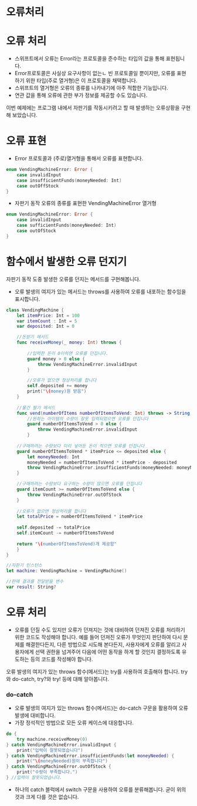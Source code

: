 # 오류처리

# 오류 처리

- 스위프트에서 오류는 Error라는 프로토콜을 준수하는 타입의 값을 통해 표현됩니다.
- Error프로토콜은 사실상 요구사항이 없는ㄴ 빈 프로토콜일 뿐이지만, 오류를 표현하기 위한 타입(주로 열거형)은 이 프로토콜을 채택합니다.
- 스위프트의 열거형은 오류의 종류를 나카내기에 아주 적합한 기능입니다.
- 연관 값을 통해 오류에 관한 부가 정보를 제공할 수도 있습니다.

이번 예제에는 프로그램 내에서 자판기를 작동시키려고 할 때 발생하는 오류상황을 구현해 보았습니다.

# 오류 표현

- Error 프로토콜과 (주로)열거형을 통해서 오류를 표현합니다.

```swift
enum VendingMachineError: Error {
	case invalidInput
	case insufficientFunds(moneyNeeded: Int)
	case outOffStock
}
```

- 자판기 동작 오류의 종류를 표현한 VendingMachineError 열거형

```swift
enum VendingMachineError: Error {
	case invalidInput
	case sufficientFunds(moneyNeeded: Int)
	case outOfStock
}
```

# 함수에서 발생한 오류 던지기

자판기 동작 도중 발생한 오류를 던지는 메서드를 구현해봅니다.

- 오류 발생의 여지가 있는 메서드는 throws를 사용하여 오류를 내포하는 함수임을 표시합니다.

```swift
class VendingMachine {
	let itemPrice: Int = 100
	var itemCount : Int = 5
	var deposited: Int = 0

	//돈받기 메서드
	func receiveMoney(_ money: Int) throws {
		
		//입력한 돈이 0이하면 오류를 던집니다.
		guard money > 0 else {
			throw VendingMachineError.invalidInput
		}

		//오류가 없으면 정상처리를 합니다
		self.deposited += money
		print("\(money)원 받음")
	}
	
	//물건 팔기 메서드
	func vend(numberOfItems numberOfItemsToVend: Int) throws -> String {
		//원하는 아이템의 수량이 잘못 입력되었으면 오류를 던집니다
		guard numberOfItemsToVend > 0 else {
			throw VendingMachineError.invalidInput
		}
	
	//구매하려는 수량보다 미리 넣어둔 돈이 적으면 오류를 던집니다
	guard numberOfItemsToVend * itemPrice <= deposited else {
		let moneyNeeded: Int
		moneyNeeded = numberOfItemsToVend * itemPrice - deposited
		throw VendingMachineError.insufficientFunds(moneyNeeded: moneyNeeded)
	}

	//구매하려는 수량보다 요구하는 수량이 많으면 오류를 던집니다
	guard itemCount >= numberOfItemsToVend else {
		throw VendingMachineError.outOfStock
	}
	
	//오류가 없으면 정상처리를 합니다
	let totalPrice = numberOfItemsToVend * itemPrice
	
	self.deposited -= totalPrice
	self.itemCount -= numberOfItemsToVend
	
	return "\(numberOfItemsToVend)개 제공함"
	}
}

//자판기 인스턴스
let machine: VendingMachine = VendingMachine()

//판매 결과를 전달받을 변수
var result: String?
```

# 오류 처리

- 오류를 던질 수도 있지만 오류가 던져지는 것에 대비하여 던져진 오류를 처리하기 위한 코드도 작성해야 합니다. 예를 들어 던져진 오류가 무엇인지 판단하여 다시 문제를 해결한다든지, 다른 방법으로 시도해 본다든지, 사용자에게 오류를 알리고 사용자에게 선택 권한을 넘겨주어 다음에 어떤 동작을 하게 할 것인지 결정하도록 유도하는 등의 코드를 작성해야 합니다.

오류 발생의 여지가 있는 throws 함수(메서드)는 try를 사용하여 호출해야 합니다. try와 do-catch, try?와 try! 등에 대해 알아봅니다.

### do-catch

- 오류 발생의 여지가 있는 throws 함수(메서드)는 do-catch 구문을 활용하여 오류발생에 대비합니다.
- 가장 정석적인 방법으로 모든 오류 케이스에 대응합니다.

```swift
do {
	try machine.receiveMoney(0)
} catch VendingMachineError.invalidInput {
	print("입력이 잘못되었습니다")
} catch VendingMachineError.insufficientFunds(let moneyNeeded) {
	print("\(moneyNeeded)원이 부족합니다")
} catch VendingMachineError.outOfStock {
	print("수량이 부족합니다.")
} //입력이 잘못되었습니다.
```

- 하나의 catch 블럭에서 switch 구문을 사용하여 오류를 분류해봅니다. 굳이 위의 것과 크게 다를 것은 없습니다.
